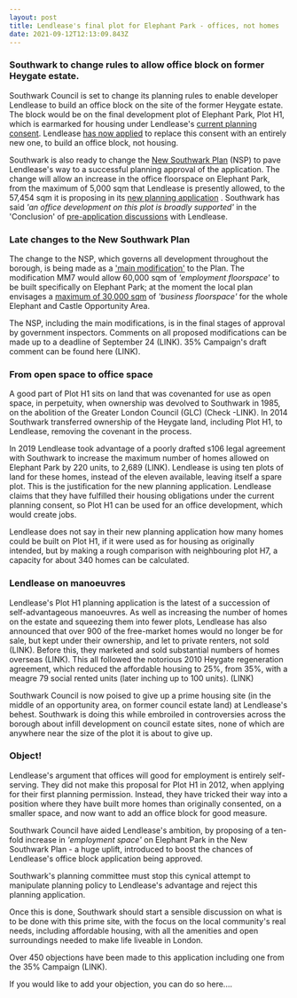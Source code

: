 ```yaml
---
layout: post
title: Lendlease's final plot for Elephant Park - offices, not homes
date: 2021-09-12T12:13:09.843Z
---
```

### Southwark  to change rules to allow office block on former Heygate estate.

Southwark Council is set to change its planning rules to enable developer Lendlease to build an office block on the site of the former Heygate estate.  The block would be on the final development plot of Elephant Park, Plot H1, which is earmarked for housing under Lendlease's [current planning consent](http://planbuild.southwark.gov.uk/documents/?GetDocument=%7b%7b%7b!ucZFhScQGKP6RXG9kTjlDw%3d%3d!%7d%7d%7d).  Lendlease [has now applied](https://planning.southwark.gov.uk/online-applications/simpleSearchResults.do?action=firstPage) to replace this consent with an entirely new one, to build an office block, not housing.

Southwark is also ready to change the [New Southwark Plan](https://www.southwark.gov.uk/planning-and-building-control/planning-policy-and-transport-policy/new-southwark-plan) (NSP) to pave Lendlease's way to a successful planning approval of the application.  The change will allow an increase in the office floorspace on Elephant Park, from the maximum of 5,000 sqm that Lendlease is presently allowed, to the 57,454 sqm it is proposing in its [new planning application](https://planning.southwark.gov.uk/online-applications/simpleSearchResults.do?action=firstPage) .  Southwark has said *'an office development on this plot is broadly supported'* in the 'Conclusion' of [pre-application discussions](https://planning.southwark.gov.uk/online-applications/files/EF1756B5230AF961CE8859EC9F9423D5/pdf/21_AP_1819-COUNCIL_S_PRE-APPLICATION_RESPONSE-1150308.pdf) with Lendlease.

### Late changes to the New Southwark Plan

The change to the NSP, which governs all development throughout the borough, is being made as a ['main modification'](https://www.southwark.gov.uk/assets/attach/52312/EIP219-Main-Modifications-to-the-NSP.pdf) to the Plan.  The modification MM7 would allow 60,000 sqm of *'employment floorspace'* to be built specifically on Elephant Park; at the moment the local plan envisages a [maximum of 30,000 sqm](https://www.southwark.gov.uk/assets/attach/1817/1.0.5-Elephant-Castle-SPD-OAPF.pdf) of *'business floorspace'* for the whole Elephant and Castle Opportunity Area.

The NSP, including the main modifications, is in the final stages of approval by government inspectors.  Comments on all proposed modifications can be made up to a deadline of September 24 (LINK). 35% Campaign's draft comment can be found here (LINK).

### From open space to office space

A good part of Plot H1 sits on land that was covenanted for use as open space, in perpetuity, when ownership was devolved to Southwark in 1985, on the abolition of the Greater London Council (GLC) (Check -LINK).  In 2014 Southwark transferred ownership of the Heygate land, including Plot H1, to Lendlease, removing the covenant in the process.

In 2019 Lendlease took advantage of a poorly drafted s106 legal agreement with Southwark to increase the maximum number of homes allowed on Elephant Park by 220 units, to 2,689 (LINK).  Lendlease is using ten plots of land for these homes, instead of the eleven available, leaving itself a spare plot.  This is the justification for the new planning application.  Lendlease claims that they have fulfilled their housing obligations under the current planning consent, so Plot H1 can be used for an office development, which would create jobs.

Lendlease does not say in their new planning application how many homes could be built on Plot H1, if it were used as for housing as originally intended, but by making a rough comparison with neighbouring plot H7, a capacity for about 340 homes can be calculated.

### Lendlease on manoeuvres

Lendlease's Plot H1 planning application is the latest of a succession of self-advantageous manoeuvres.  As well as increasing the number of homes on the estate and squeezing them into fewer plots, Lendlease has also announced that over 900 of the free-market homes would no longer be for sale, but kept under their ownership, and let to private renters, not sold (LINK).  Before this, they marketed and sold substantial numbers of homes overseas (LINK).  This all followed the notorious 2010 Heygate regeneration agreement, which reduced the affordable housing to 25%, from 35%, with a meagre 79 social rented units (later inching up to 100 units). (LINK)

Southwark Council is now poised to give up a prime housing site (in the middle of an opportunity area, on former council estate land) at Lendlease's behest.  Southwark is doing this while embroiled in controversies across the borough about infill development on council estate sites, none of which are anywhere near the size of the plot it is about to give up.

### Object!

Lendlease's argument that offices will good for employment is entirely self-serving.  They did not make this proposal for Plot H1 in 2012, when applying for their first planning permission.  Instead, they have tricked their way into a position where they have built more homes than originally consented, on a smaller space, and now want to add an office block for good measure.

Southwark Council have aided Lendlease's ambition, by proposing of a ten-fold increase in *'employment space'* on Elephant Park in the New Southwark Plan - a huge uplift, introduced to boost the chances of Lendlease's office block application  being approved.

Southwark's planning committee must stop this cynical attempt to manipulate planning policy to Lendlease's advantage and reject this planning application.

Once this is done, Southwark should start a sensible discussion on what is to be done with this prime site, with the focus on the local community's real needs, including affordable housing, with all the amenities and open surroundings needed to make life liveable in London.

Over 450 objections have been made to this application including one from the 35% Campaign (LINK).

If you would like to add your objection, you can do so here....